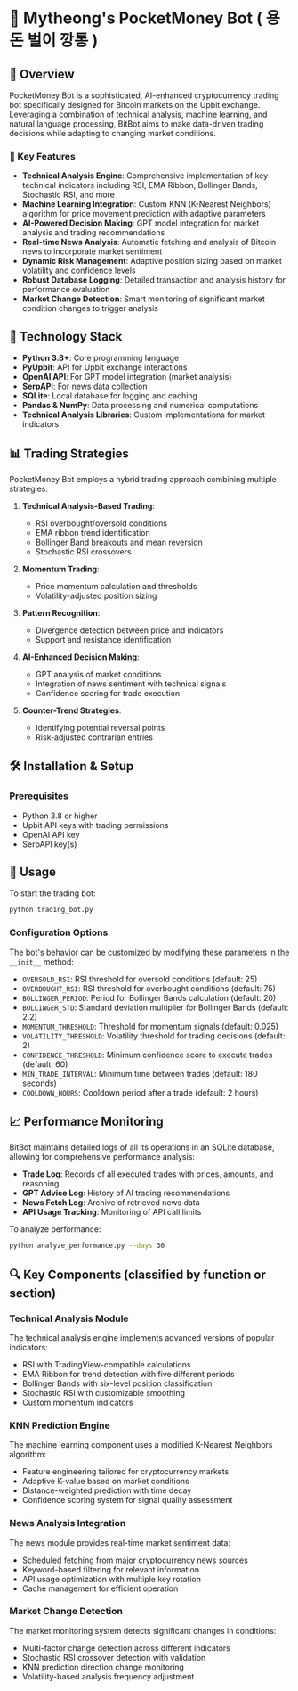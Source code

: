 # 🚀 Mytheong's PocketMoney Bot ( 용돈 벌이 깡통 )

## 📖 Overview

PocketMoney Bot is a sophisticated, AI-enhanced cryptocurrency trading bot specifically designed for Bitcoin markets on the Upbit exchange. Leveraging a combination of technical analysis, machine learning, and natural language processing, BitBot aims to make data-driven trading decisions while adapting to changing market conditions.

### 🌟 Key Features

- **Technical Analysis Engine**: Comprehensive implementation of key technical indicators including RSI, EMA Ribbon, Bollinger Bands, Stochastic RSI, and more
- **Machine Learning Integration**: Custom KNN (K-Nearest Neighbors) algorithm for price movement prediction with adaptive parameters
- **AI-Powered Decision Making**: GPT model integration for market analysis and trading recommendations
- **Real-time News Analysis**: Automatic fetching and analysis of Bitcoin news to incorporate market sentiment
- **Dynamic Risk Management**: Adaptive position sizing based on market volatility and confidence levels
- **Robust Database Logging**: Detailed transaction and analysis history for performance evaluation
- **Market Change Detection**: Smart monitoring of significant market condition changes to trigger analysis

## 🔧 Technology Stack

- **Python 3.8+**: Core programming language
- **PyUpbit**: API for Upbit exchange interactions
- **OpenAI API**: For GPT model integration (market analysis)
- **SerpAPI**: For news data collection
- **SQLite**: Local database for logging and caching
- **Pandas & NumPy**: Data processing and numerical computations
- **Technical Analysis Libraries**: Custom implementations for market indicators

## 📊 Trading Strategies

PocketMoney Bot employs a hybrid trading approach combining multiple strategies:

1. **Technical Analysis-Based Trading**:
   - RSI overbought/oversold conditions
   - EMA ribbon trend identification
   - Bollinger Band breakouts and mean reversion
   - Stochastic RSI crossovers

2. **Momentum Trading**:
   - Price momentum calculation and thresholds
   - Volatility-adjusted position sizing

3. **Pattern Recognition**:
   - Divergence detection between price and indicators
   - Support and resistance identification

4. **AI-Enhanced Decision Making**:
   - GPT analysis of market conditions
   - Integration of news sentiment with technical signals
   - Confidence scoring for trade execution

5. **Counter-Trend Strategies**:
   - Identifying potential reversal points
   - Risk-adjusted contrarian entries

## 🛠️ Installation & Setup

### Prerequisites

- Python 3.8 or higher
- Upbit API keys with trading permissions
- OpenAI API key
- SerpAPI key(s)

## 🚀 Usage

To start the trading bot:

```bash
python trading_bot.py
```

### Configuration Options

The bot's behavior can be customized by modifying these parameters in the `__init__` method:

- `OVERSOLD_RSI`: RSI threshold for oversold conditions (default: 25)
- `OVERBOUGHT_RSI`: RSI threshold for overbought conditions (default: 75)
- `BOLLINGER_PERIOD`: Period for Bollinger Bands calculation (default: 20)
- `BOLLINGER_STD`: Standard deviation multiplier for Bollinger Bands (default: 2.2)
- `MOMENTUM_THRESHOLD`: Threshold for momentum signals (default: 0.025)
- `VOLATILITY_THRESHOLD`: Volatility threshold for trading decisions (default: 2)
- `CONFIDENCE_THRESHOLD`: Minimum confidence score to execute trades (default: 60)
- `MIN_TRADE_INTERVAL`: Minimum time between trades (default: 180 seconds)
- `COOLDOWN_HOURS`: Cooldown period after a trade (default: 2 hours)

## 📈 Performance Monitoring

BitBot maintains detailed logs of all its operations in an SQLite database, allowing for comprehensive performance analysis:

- **Trade Log**: Records of all executed trades with prices, amounts, and reasoning
- **GPT Advice Log**: History of AI trading recommendations
- **News Fetch Log**: Archive of retrieved news data
- **API Usage Tracking**: Monitoring of API call limits

To analyze performance:

```bash
python analyze_performance.py --days 30
```

## 🔍 Key Components (classified by function or section)

### Technical Analysis Module

The technical analysis engine implements advanced versions of popular indicators:

- RSI with TradingView-compatible calculations
- EMA Ribbon for trend detection with five different periods
- Bollinger Bands with six-level position classification
- Stochastic RSI with customizable smoothing
- Custom momentum indicators

### KNN Prediction Engine

The machine learning component uses a modified K-Nearest Neighbors algorithm:

- Feature engineering tailored for cryptocurrency markets
- Adaptive K-value based on market conditions
- Distance-weighted prediction with time decay
- Confidence scoring system for signal quality assessment

### News Analysis Integration

The news module provides real-time market sentiment data:

- Scheduled fetching from major cryptocurrency news sources
- Keyword-based filtering for relevant information
- API usage optimization with multiple key rotation
- Cache management for efficient operation

### Market Change Detection
The market monitoring system detects significant changes in conditions:

- Multi-factor change detection across different indicators
- Stochastic RSI crossover detection with validation
- KNN prediction direction change monitoring
- Volatility-based analysis frequency adjustment
